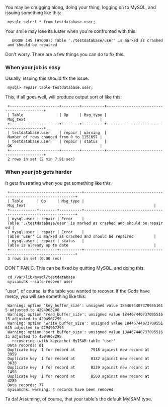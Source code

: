 You may be chugging along, doing your thing, logging on to MySQL, and
issuing something like this:

` mysql> select * from testdatabase.user;`

Your smile may lose its luster when you're confronted with this:

`   ERROR 145 (HY000): Table './testdatabase/user' is marked as crashed and should be repaired`

Don't worry. There are a few things you can do to fix this.

### When your job is easy

Usually, issuing this should fix the issue:

` mysql> repair table testdatabase.user;`

This, if all goes well, will produce output sort of like this:

` +----------------------+--------+----------+------------------------------------------+`  
` | Table                | Op     | Msg_type | Msg_text                                 |`  
` +----------------------+--------+----------+------------------------------------------+`  
` | testdatabase.user    | repair | warning  | Number of rows changed from 0 to 1151697 |`  
` | testdatabase.user    | repair | status   | OK                                       |`  
` +----------------------+--------+----------+------------------------------------------+`  
` 2 rows in set (2 min 7.91 sec)`

### When your job gets harder

It gets frustrating when you get something like this:

` +------------+--------+----------+------------------------------------------------------------------+`  
` | Table      | Op     | Msg_type | Msg_text                                                         |`  
` +------------+--------+----------+------------------------------------------------------------------+`  
` | mysql.user | repair | Error    | Table './testdatabase/user' is marked as crashed and should be repaired | `  
` | mysql.user | repair | Error    | Table 'user' is marked as crashed and should be repaired         | `  
` | mysql.user | repair | status   | Table is already up to date                                      | `  
` +------------+--------+----------+------------------------------------------------------------------+`  
` 3 rows in set (0.00 sec)`

DON'T PANIC. This can be fixed by quitting MySQL, and doing this:

` cd /var/lib/mysql/testdatabase`  
` myisamchk --safe-recover user`

"user", of course, is the table you wanted to recover. If the Gods have
mercy, you will see something like this:

` Warning: option 'key_buffer_size': unsigned value 18446744073709551615 adjusted to 4294963200`  
` Warning: option 'read_buffer_size': unsigned value 18446744073709551615 adjusted to 4294967295`  
` Warning: option 'write_buffer_size': unsigned value 18446744073709551615 adjusted to 4294967295`  
` Warning: option 'sort_buffer_size': unsigned value 18446744073709551615 adjusted to 4294967295`  
` - recovering (with keycache) MyISAM-table 'user'`  
` Data records: 81`  
` Duplicate key  1 for record at       7918 against new record at       3959`  
` Duplicate key  1 for record at       8132 against new record at       3638`  
` Duplicate key  1 for record at       8239 against new record at       1498`  
` Duplicate key  1 for record at       8560 against new record at       4280`  
` Data records: 77`  
` myisamchk: warning: 4 records have been removed`

Ta da! Assuming, of course, that your table's the default MyISAM type.
